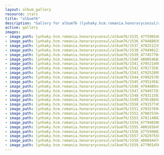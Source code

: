 ```yaml
---
layout: album_gallery
resource: stars
title: "album76"
description: "Gallery for album76 (lynhaky.hcm.romania.honoraryconsul/album76)"
active: gallery
images:
- image_path: lynhaky.hcm.romania.honoraryconsul/album76/1535_477596540_1166317624852196_1619720002471635978_n.jpg
- image_path: lynhaky.hcm.romania.honoraryconsul/album76/1536_479488038_1166316531518972_7894206820123840598_n.jpg
- image_path: lynhaky.hcm.romania.honoraryconsul/album76/1537_478251235_1166314818185810_5410092422442683367_n.jpg
- image_path: lynhaky.hcm.romania.honoraryconsul/album76/1538_479490123_1166314604852498_6669385550276635856_n.jpg
- image_path: lynhaky.hcm.romania.honoraryconsul/album76/1539_477457704_1166314734852485_3635901481218208875_n.jpg
- image_path: lynhaky.hcm.romania.honoraryconsul/album76/1540_480054682_1166314798185812_3625182560746547921_n.jpg
- image_path: lynhaky.hcm.romania.honoraryconsul/album76/1541_479521498_1166314751519150_4939283197814650180_n.jpg
- image_path: lynhaky.hcm.romania.honoraryconsul/album76/1542_478173581_1166314731519152_7198645079809697460_n.jpg
- image_path: lynhaky.hcm.romania.honoraryconsul/album76/1543_479252895_1166314591519166_6976396325355360123_n.jpg
- image_path: lynhaky.hcm.romania.honoraryconsul/album76/1544_478925785_1166314738185818_1584809335466033650_n.jpg
- image_path: lynhaky.hcm.romania.honoraryconsul/album76/1545_479524562_1166314748185817_8142321534869954768_n.jpg
- image_path: lynhaky.hcm.romania.honoraryconsul/album76/1546_479488914_1166314744852484_3879851744555903738_n.jpg
- image_path: lynhaky.hcm.romania.honoraryconsul/album76/1547_479497193_1166314728185819_1075412511320804171_n.jpg
- image_path: lynhaky.hcm.romania.honoraryconsul/album76/1548_478311503_1166314838185808_1445906946697902156_n.jpg
- image_path: lynhaky.hcm.romania.honoraryconsul/album76/1549_479538692_1166314794852479_3462662266998774704_n.jpg
- image_path: lynhaky.hcm.romania.honoraryconsul/album76/1550_479157749_1166314851519140_3561844744010860846_n.jpg
- image_path: lynhaky.hcm.romania.honoraryconsul/album76/1551_478357694_1166314801519145_3142677285763632644_n.jpg
- image_path: lynhaky.hcm.romania.honoraryconsul/album76/1552_478025344_1166314761519149_919252476136632626_n.jpg
- image_path: lynhaky.hcm.romania.honoraryconsul/album76/1553_478114882_1166314864852472_3131573633170275024_n.jpg
- image_path: lynhaky.hcm.romania.honoraryconsul/album76/1554_477940308_1166314788185813_963220892090726205_n.jpg
- image_path: lynhaky.hcm.romania.honoraryconsul/album76/1555_480165645_1166314768185815_7144034719484934577_n.jpg
- image_path: lynhaky.hcm.romania.honoraryconsul/album76/1556_477594002_1166314821519143_1964638225608114004_n.jpg
- image_path: lynhaky.hcm.romania.honoraryconsul/album76/1557_478297550_1166314841519141_1499221792739445074_n.jpg
- image_path: lynhaky.hcm.romania.honoraryconsul/album76/1558_480044474_1166314071519218_4220728324336719207_n.jpg
- image_path: lynhaky.hcm.romania.honoraryconsul/album76/1559_477901456_1166314204852538_1450501570028136614_n.jpg
---
```

